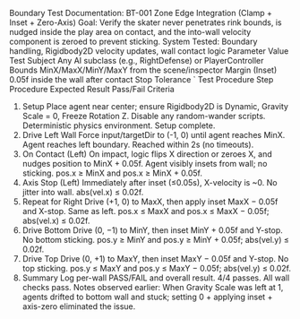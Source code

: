 Boundary Test Documentation: BT-001 Zone Edge Integration (Clamp + Inset + Zero-Axis)
Goal: Verify the skater never penetrates rink bounds, is nudged inside the play area on contact, and the into-wall velocity component is zeroed to prevent sticking.
System Tested: Boundary handling, Rigidbody2D velocity updates, wall contact logic
Parameter	Value
Test Subject	Any AI subclass (e.g., RightDefense) or PlayerController
Bounds	MinX/MaxX/MinY/MaxY from the scene/inspector
Margin (Inset)	0.05f inside the wall after contact
Stop Tolerance	`
Test Procedure
Step	Procedure	Expected Result	Pass/Fail Criteria
1. Setup	Place agent near center; ensure Rigidbody2D is Dynamic, Gravity Scale = 0, Freeze Rotation Z. Disable any random-wander scripts.	Deterministic physics environment.	Setup complete.
2. Drive Left Wall	Force input/targetDir to (-1, 0) until agent reaches MinX.	Agent reaches left boundary.	Reached within 2s (no timeouts).
3. On Contact (Left)	On impact, logic flips X direction or zeroes X, and nudges position to MinX + 0.05f.	Agent visibly insets from wall; no sticking.	pos.x ≥ MinX and pos.x ≥ MinX + 0.05f.
4. Axis Stop (Left)	Immediately after inset (≤0.05s), X-velocity is ~0.	No jitter into wall.	abs(vel.x) ≤ 0.02f.
5. Repeat for Right	Drive (+1, 0) to MaxX, then apply inset MaxX − 0.05f and X-stop.	Same as left.	pos.x ≤ MaxX and pos.x ≤ MaxX − 0.05f; abs(vel.x) ≤ 0.02f.
6. Drive Bottom	Drive (0, −1) to MinY, then inset MinY + 0.05f and Y-stop.	No bottom sticking.	pos.y ≥ MinY and pos.y ≥ MinY + 0.05f; abs(vel.y) ≤ 0.02f.
7. Drive Top	Drive (0, +1) to MaxY, then inset MaxY − 0.05f and Y-stop.	No top sticking.	pos.y ≤ MaxY and pos.y ≤ MaxY − 0.05f; abs(vel.y) ≤ 0.02f.
8. Summary	Log per-wall PASS/FAIL and overall result.	4/4 passes.	All wall checks pass.
Notes observed earlier: When Gravity Scale was left at 1, agents drifted to bottom wall and stuck; setting 0 + applying inset + axis-zero eliminated the issue.
